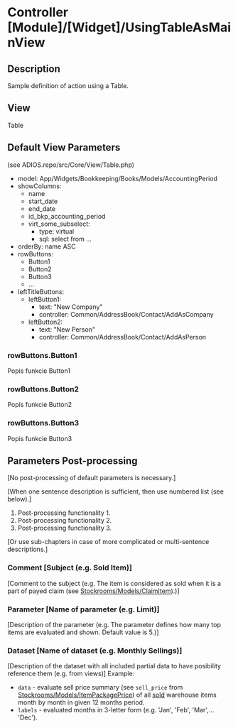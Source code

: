 # Controller [Module]/[Widget]/UsingTableAsMainView

## Description

Sample definition of action using a Table.

## View

Table

## Default View Parameters

(see ADIOS.repo/src/Core/View/Table.php)

* model: App/Widgets/Bookkeeping/Books/Models/AccountingPeriod
* showColumns:
  * name
  * start_date
  * end_date
  * id_bkp_accounting_period
  * virt_some_subselect:
    * type: virtual
    * sql: select from ...
* orderBy: name ASC
* rowButtons:
  * Button1
  * Button2
  * Button3
  * ...
* leftTitleButtons:
  * leftButton1:
    * text: "New Company"
    * controller: Common/AddressBook/Contact/AddAsCompany
  * leftButton2:
    * text: "New Person"
    * controller: Common/AddressBook/Contact/AddAsPerson

### rowButtons.Button1

Popis funkcie Button1

### rowButtons.Button2

Popis funkcie Button2

### rowButtons.Button3

Popis funkcie Button3

## Parameters Post-processing

[No post-processing of default parameters is necessary.]

[When one sentence description is sufficient, then use numbered list (see below).]
1. Post-processing functionality 1. 
2. Post-processing functionality 2.
3. Post-processing functionality 3.

[Or use sub-chapters in case of more complicated or multi-sentence descriptions.]
### Comment [Subject (e.g. Sold Item)]
[Comment to the subject (e.g. The item is considered as sold when it is a part of payed claim (see [Stockrooms/Models/ClaimItem](./../../Stockrooms/Models/ClaimItem.md)).)]

### Parameter [Name of parameter (e.g. Limit)]
[Description of the parameter (e.g. The parameter defines how many top items are evaluated and shown. Default value is 5.)]

### Dataset [Name of dataset (e.g. Monthly Sellings)]
[Description of the dataset with all included partial data to have posibility reference them (e.g. from views)]
Example:
* `data` - evaluate sell price summary (see `sell_price` from [Stockrooms/Models/ItemPackagePrice](./../../Stockrooms/Models/ItemPackagePrice.md)) of all [sold](#comment-sold-item) warehouse items month by month in given 12 months period.
* `labels` - evaluated months in 3-letter form (e.g. 'Jan', 'Feb', 'Mar',... 'Dec').